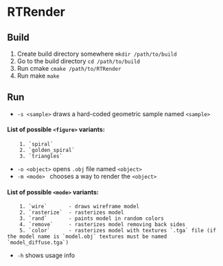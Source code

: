 # RTRender

## Build
  1. Create build directory somewhere `mkdir /path/to/build`
  2. Go to the build directory `cd /path/to/build`
  3. Run cmake `cmake /path/to/RTRender`
  4. Run make `make`

## Run
  * `-s <sample>`    draws a hard-coded geometric sample named `<sample>`
#### List of possible `<figure>` variants:
        1. `spiral`
        2. `golden_spiral`
        3. `triangles`
      
          
  * `-o <object>`    opens `.obj` file named `<object>`
  * `-m <mode> `     chooses a way to render the `<object>`
#### List of possible `<mode>` variants:
        1. `wire`       - draws wireframe model
        2. `rasterize`  - rasterizes model
        3. `rand`       - paints model in random colors
        4. `remove`     - rasterizes model removing back sides
        5. `color`      - rasterizes model with textures `.tga` file (if the model name is `model.obj` textures must be named `model_diffuse.tga`)

  * `-h`     shows usage info
